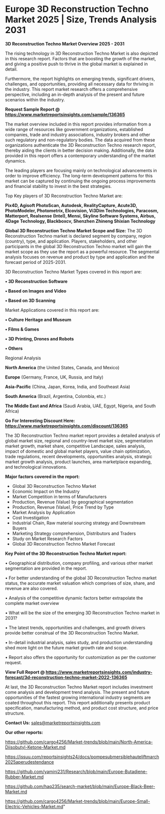 # Europe 3D Reconstruction Techno Market 2025 | Size, Trends Analysis 2031

<Strong> 3D Reconstruction Techno Market Overview 2025 - 2031</strong>

The rising technology in 3D Reconstruction Techno Market is also depicted in this research report. Factors that are boosting the growth of the market, and giving a positive push to thrive in the global market is explained in detail.

Furthermore, the report highlights on emerging trends, significant drivers, challenges, and opportunities, providing all necessary data for thriving in the industry. This report market research offers a comprehensive perspective, including an in-depth analysis of the present and future scenarios within the industry.

<strong>Request Sample Report @ <a href=https://www.marketreportsinsights.com/sample/136365>https://www.marketreportsinsights.com/sample/136365</a></strong>

The market overview included in this report provides information from a wide range of resources like government organizations, established companies, trade and industry associations, industry brokers and other such regulatory and non-regulatory bodies. The data acquired from these organizations authenticate the 3D Reconstruction Techno research report, thereby aiding the clients in better decision making. Additionally, the data provided in this report offers a contemporary understanding of the market dynamics.

The leading players are focusing mainly on technological advancements in order to improve efficiency. The long-term development patterns for this market can be captured by continuing the ongoing process improvements and financial stability to invest in the best strategies.

Top Key players of 3D Reconstruction Techno Market are:

<strong>Pix4D, Agisoft PhotoScan, Autodesk, RealityCapture, Acute3D, PhotoModeler, Photometrix, Elcovision, Vi3Dim Technologies, Paracosm, Matterport, Realsense (Intel), Mensi, Skyline Software Systems, Airbus, 4Dage Technology, Blackboxcv, Shenzhen Zhineng Shixian Technology</strong>

<strong><b>Global 3D Reconstruction Techno Market Scope and Size:</b></strong>
The 3D Reconstruction Techno market is declared segment by company, region (country), type, and application. Players, stakeholders, and other participants in the global 3D Reconstruction Techno market will gain the market scope as they use the report as a powerful resource. The segmental analysis focuses on revenue and product by type and application and the forecast period of 2025-2031.

3D Reconstruction Techno Market Types covered in this report are:

<strong>• 3D Reconstruction Software

• Based on Images and Video

• Based on 3D Scanning</strong>

Market Applications covered in this report are:

<strong>• Culture Heritage and Museum

• Films & Games

• 3D Printing, Drones and Robots

• Others</strong> 

Regional Analysis

<strong>North America</strong> (the United States, Canada, and Mexico)

<strong>Europe</strong> (Germany, France, UK, Russia, and Italy)

<strong>Asia-Pacific</strong> (China, Japan, Korea, India, and Southeast Asia)

<strong>South America</strong> (Brazil, Argentina, Colombia, etc.)

<strong>The Middle East and Africa</strong> (Saudi Arabia, UAE, Egypt, Nigeria, and South Africa)

<strong>Go For Interesting Discount Here: <a href=https://www.marketreportsinsights.com/discount/136365>https://www.marketreportsinsights.com/discount/136365</a></strong>

The 3D Reconstruction Techno market report provides a detailed analysis of global market size, regional and country-level market size, segmentation market growth, market share, competitive Landscape, sales analysis, impact of domestic and global market players, value chain optimization, trade regulations, recent developments, opportunities analysis, strategic market growth analysis, product launches, area marketplace expanding, and technological innovations.

<strong><b>Major factors covered in the report:</b></strong>
<ul>
  <li>Global 3D Reconstruction Techno Market </li>
  <li>Economic Impact on the Industry</li>
  <li>Market Competition in terms of Manufacturers</li>
  <li>Production, Revenue (Value) by geographical segmentation</li>
  <li>Production, Revenue (Value), Price Trend by Type</li>
  <li>Market Analysis by Application</li>
  <li>Cost Investigation</li>
  <li>Industrial Chain, Raw material sourcing strategy and Downstream Buyers</li>
  <li>Marketing Strategy comprehension, Distributors and Traders</li>
  <li>Study on Market Research Factors</li>
  <li>Global 3D Reconstruction Techno Market Forecast</li>
</ul>

<strong><b>Key Point of the 3D Reconstruction Techno Market report:</b></strong>

• Geographical distribution, company profiling, and various other market segmentation are provided in the report.

• For better understanding of the global 3D Reconstruction Techno market status, the accurate market valuation which comprises of size, share, and revenue are also covered.

• Analysis of the competitive dynamic factors better extrapolate the complete market overview

• What will be the size of the emerging 3D Reconstruction Techno market in 2031?

• The latest trends, opportunities and challenges, and growth drivers provide better construal of the 3D Reconstruction Techno Market.

• In-detail industrial analysis, sales study, and production understanding shed more light on the future market growth rate and scope.

• Report also offers the opportunity for customization as per the customer request.

<strong><b>View Full Report @ <a href=https://www.marketreportsinsights.com/industry-forecast/3d-reconstruction-techno-market-2022-136365>https://www.marketreportsinsights.com/industry-forecast/3d-reconstruction-techno-market-2022-136365</a></b></strong>


At last, the 3D Reconstruction Techno Market report includes investment come analysis and development trend analysis. The present and future opportunities of the fastest growing international industry segments are coated throughout this report. This report additionally presents product specification, manufacturing method, and product cost structure, and price structure.

<strong>Contact Us:</strong>
sales@marketreportsinsights.com

<strong>Our other reports:</strong>

<a href=https://github.com/cargo4256/Market-trends/blob/main/North-America-Diisobutyl-Ketone-Market.md>https://github.com/cargo4256/Market-trends/blob/main/North-America-Diisobutyl-Ketone-Market.md</a>

<a href=https://issuu.com/reportsinsights24/docs/pompesubmersiblehauteliftmarch2025aperudestendance>https://issuu.com/reportsinsights24/docs/pompesubmersiblehauteliftmarch2025aperudestendance</a>

<a href=https://github.com/yamini231/Research/blob/main/Europe-Butadiene-Rubber-Market.md>https://github.com/yamini231/Research/blob/main/Europe-Butadiene-Rubber-Market.md</a>

<a href=https://github.com/haq235/search-market/blob/main/Europe-Black-Beer-Market.md>https://github.com/haq235/search-market/blob/main/Europe-Black-Beer-Market.md</a>

<a href=https://github.com/cargo4256/Market-trends/blob/main/Europe-Small-Electric-Vehicles-Market.md>https://github.com/cargo4256/Market-trends/blob/main/Europe-Small-Electric-Vehicles-Market.md</a>"
